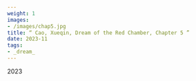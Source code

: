 ```yaml
---
weight: 1
images:
- /images/chap5.jpg
title: “ Cao, Xueqin, Dream of the Red Chamber, Chapter 5 ”
date: 2023-11
tags:
- _dream_
---
```

2023

